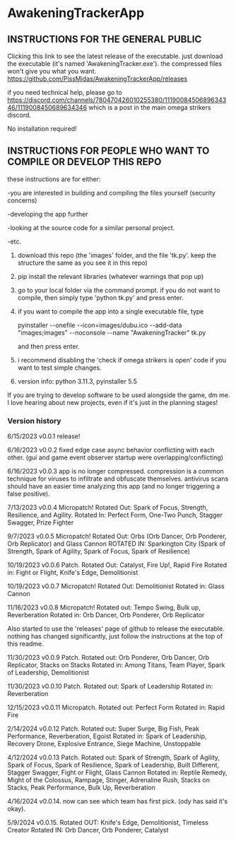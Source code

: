 # AwakeningTrackerApp

## INSTRUCTIONS FOR THE GENERAL PUBLIC

Clicking this link to see the latest release of the executable. just download the executable (it's named 'AwakeningTracker.exe'). the compressed files won't give you what you want.
https://github.com/PissMidas/AwakeningTrackerApp/releases

if you need technical help, please go to https://discord.com/channels/780470426010255380/1119008450689634346/1119008450689634346 which is a post in the main omega strikers discord.

No installation required!

## INSTRUCTIONS FOR PEOPLE WHO WANT TO COMPILE OR DEVELOP THIS REPO
these instructions are for either:

-you are interested in building and compiling the files yourself (security concerns)

-developing the app further

-looking at the source code for a similar personal project.

-etc.

1. download this repo (the 'images' folder, and the file 'tk.py'. keep the structure the same as you see it in this repo)
2. pip install the relevant libraries (whatever warnings that pop up)
3. go to your local folder via the command prompt. if you do not want to compile, then simply type 'python tk.py' and press enter.
4. if you want to compile the app into a single executable file, type
   
   pyinstaller --onefile --icon=images/dubu.ico --add-data "images;images" --noconsole --name "AwakeningTracker" tk.py

   and then press enter.
6. i recommend disabling the 'check if omega strikers is open' code if you want to test simple changes.

7. version info: python 3.11.3,  pyinstaller 5.5

   
If you are trying to develop software to be used alongside the game, dm me. I love hearing about new projects, even if it's just in the planning stages!

### Version history
6/15/2023 v0.0.1 release!

6/16/2023 v0.0.2 fixed edge case async behavior conflicting with each other. (gui and game event observer startup were overlapping/conflicting)

6/16/2023 v0.0.3 app is no longer compressed. compression is a common technique for viruses to infiltrate and obfuscate themselves. antivirus scans should have an easier time analyzing this app (and no longer triggering a false positive).

7/13/2023 v0.0.4 Micropatch! Rotated Out: Spark of Focus, Strength, Resilience, and Agility. Rotated In: Perfect Form, One-Two Punch, Stagger Swagger, Prize Fighter

9/7/2023 v0.0.5 Micropatch! Rotated Out: Orbs (Orb Dancer, Orb Ponderer, Orb Replicator) and Glass Cannon
ROTATED IN: Sparkington City (Spark of Strength, Spark of Agility, Spark of Focus, Spark of Resilience)

10/19/2023 v0.0.6 Patch. Rotated Out: Catalyst, Fire Up!, Rapid Fire
Rotated in: Fight or Flight, Knife's Edge, Demolitionist

10/19/2023 v0.0.7 Micropatch! Rotated Out: Demolitionist
Rotated in: Glass Cannon

11/16/2023 v0.0.8 Micropatch! Rotated out: Tempo Swing, Bulk up, Reverberation
Rotated in: Orb Dancer, Orb Ponderer, Orb Replicator

Also started to use the 'releases' page of github to release the executable. nothing has changed significantly, just follow the instructions at the top of this readme.

11/30/2023 v0.0.9 Patch. Rotated out: Orb Ponderer, Orb Dancer,  Orb Replicator, Stacks on Stacks 
Rotated in: Among Titans, Team Player, Spark of Leadership, Demolitionist

11/30/2023 v0.0.10 Patch. Rotated out: Spark of Leadership
Rotated in: Reverberation

12/15/2023 v0.0.11 Micropatch. Rotated out: Perfect Form
Rotated in: Rapid Fire

2/14/2024 v0.0.12 Patch. Rotated out: Super Surge, Big Fish, Peak Performance, Reverberation, Egoist
Rotated in: Spark of Leadership, Recovery Drone, Explosive Entrance, Siege Machine, Unstoppable


4/12/2024 v0.0.13 Patch. Rotated out: Spark of Strength, Spark of Agility, Spark of Focus, Spark of Resilience, Spark of Leadership, Built Different, Stagger Swagger, Fight or Flight, Glass Cannon
Rotated in: Reptile Remedy, Might of the Colossus, Rampage, Stinger, Adrenaline Rush, Stacks on Stacks, Peak Performance, Bulk Up, Reverberation

4/16/2024 v0.0.14. now can see which team has first pick. (ody has said it's okay).

5/9/2024 v0.0.15. 
Rotated OUT: Knife's Edge, Demolitionist, Timeless Creator
Rotated IN: Orb Dancer, Orb Ponderer, Catalyst
